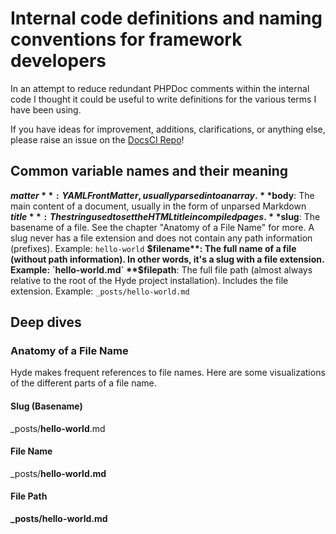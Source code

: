 # Internal code definitions and naming conventions for framework developers

In an attempt to reduce redundant PHPDoc comments within the internal code I thought it could be useful to write definitions for the various terms I have been using.

If you have ideas for improvement, additions, clarifications, or anything else, please raise an issue on the [DocsCI Repo](https://github.com/hydephp/DocsCI)!

## Common variable names and their meaning
**$matter**: YAML Front Matter, usually parsed into an array.
**$body**: The main content of a document, usually in the form of unparsed Markdown
**$title**: The string used to set the HTML title in compiled pages.
**$slug**: The basename of a file. See the chapter "Anatomy of a File Name" for more. A slug never has a file extension and does not contain any path information (prefixes).
Example: `hello-world`
**$filename**: The full name of a file (without path information). In other words, it's a slug with a file extension.
Example: `hello-world.md`
**$filepath**: The full file path (almost always relative to the root of the Hyde project installation). Includes the file extension.
Example: `_posts/hello-world.md`

## Deep dives

### Anatomy of a File Name
Hyde makes frequent references to file names. Here are some visualizations of the different parts of a file name.
 
#### Slug (Basename)
_posts/**hello-world**.md

#### File Name
_posts/**hello-world.md**

#### File Path
**_posts/hello-world.md**
